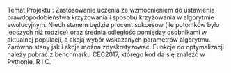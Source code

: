 Temat Projektu :
Zastosowanie uczenia ze wzmocnieniem do ustawienia prawdopodobieństwa krzyżowania i
sposobu krzyżowania w algorytmie ewolucyjnym. Niech stanem będzie procent sukcesów
(ile potomków było lepszych niż rodzice) oraz średnia odległość pomiędzy osobnikami w
aktualnej populacji, a akcją wybór wskazanych parametrów algorytmu. Zarówno stany jak i
akcje można zdyskretyzować. Funkcje do optymalizacji należy pobrać z benchmarku
CEC2017, którego kod da się znaleźć w Pythonie, R i C.

